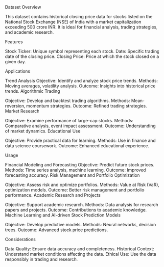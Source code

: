 Dataset Overview

This dataset contains historical closing price data for stocks listed on the National Stock Exchange (NSE) of India with a market capitalization exceeding 500 crore INR. It is ideal for financial analysis, trading strategies, and academic research.

Features

Stock Ticker: Unique symbol representing each stock.
Date: Specific trading date of the closing price.
Closing Price: Price at which the stock closed on a given day.

Applications

Trend Analysis
Objective: Identify and analyze stock price trends.
Methods: Moving averages, volatility analysis.
Outcome: Insights into historical price trends.
Algorithmic Trading

Objective: Develop and backtest trading algorithms.
Methods: Mean-reversion, momentum strategies.
Outcome: Refined trading strategies.
Market Research

Objective: Examine performance of large-cap stocks.
Methods: Comparative analysis, event impact assessment.
Outcome: Understanding of market dynamics.
Educational Use

Objective: Provide practical data for learning.
Methods: Use in finance and data science coursework.
Outcome: Enhanced educational experience.

Usage

Financial Modeling and Forecasting
Objective: Predict future stock prices.
Methods: Time series analysis, machine learning.
Outcome: Improved forecasting accuracy.
Risk Management and Portfolio Optimization

Objective: Assess risk and optimize portfolios.
Methods: Value at Risk (VaR), optimization models.
Outcome: Better risk management and portfolio performance.
Academic Research and Projects

Objective: Support academic research.
Methods: Data analysis for research papers and projects.
Outcome: Contributions to academic knowledge.
Machine Learning and AI-driven Stock Prediction Models

Objective: Develop predictive models.
Methods: Neural networks, decision trees.
Outcome: Advanced stock price predictions.

Considerations

Data Quality: Ensure data accuracy and completeness.
Historical Context: Understand market conditions affecting the data.
Ethical Use: Use the data responsibly in trading and research.

